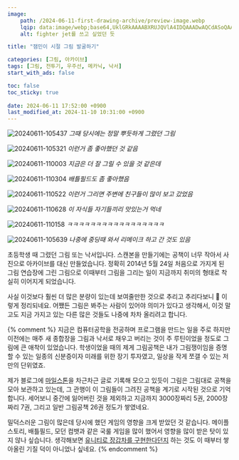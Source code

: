 ```yaml
---
image:
    path: /2024-06-11-first-drawing-archive/preview-image.webp
    lqip: data:image/webp;base64,UklGRkAAAABXRUJQVlA4IDQAAADwAQCdASoQAAgAAUAmJaQAAxeeWOcXmAAA/v40sMcuA/xORxchHG8Nwik+NPbpaQX0k4AA
    alt: fighter jet를 쓰고 싶었던 듯

title: "잼민이 시절 그림 발굴하기"

categories: [그림, 아카이브]
tags: [그림, 전투기, 우주선, 메카닉, 낙서]
start_with_ads: false

toc: false
toc_sticky: true
 
date: 2024-06-11 17:52:00 +0900
last_modified_at: 2024-11-10 10:31:00 +0900
---
```


![20240611-105437](/drawing/legacy/20240611_105437.webp)
_그때 당시에는 정말 뿌듯하게 그렸던 그림_

![20240611-105321](/drawing/legacy/20240611_105321.webp)
_이런거 좀 좋아했던 것 같음_

![20240611-110003](/drawing/legacy/20240611_110003.webp)
_지금은 더 잘 그릴 수 있을 것 같은데_

![20240611-110304](/drawing/legacy/20240611_110304.webp)
_배틀필드도 좀 좋아했음_

![20240611-110522](/drawing/legacy/20240611_110522.webp)
_이런거 그리면 주변에 친구들이 많이 보고 갔었음_

![20240611-110628](/drawing/legacy/20240611_110628.webp)
_이 자식들 자기들끼리 맛있는거 먹네_

![20240611-110158](/drawing/legacy/20240611_110158.webp)
_ㅋㅋㅋㅋㅋㅋㅋㅋㅋㅋㅋㅋㅋㅋㅋㅋㅋ_

![20240611-105639](/drawing/legacy/20240611_105639.webp)
_나중에 중딩때 와서 리메이크 하고 간 것도 있음_

초등학생 때 그렸던 그림 또는 낙서입니다. 스캔본을 만들기에는 공책이 너무 작아서 사진으로 아카이브를 대신 만들었습니다. 정확히 2014년 5월 24일 처음으로 가지게 된 그림 연습장에 그린 그림으로 이때부터 그림을 그리는 일이 지금까지 취미의 형태로 착실히 이어지게 되었습니다.

사실 이것보다 훨씬 더 많은 분량이 있는데 보여줄만한 것으로 추리고 추리다보니 🥲 이렇게 정리되네요. 어쨌든 그림은 봐주는 사람이 있어야 의미가 있다고 생각해서, 이것 말고도 지금 가지고 있는 다른 많은 것들도 나중에 차차 올리려고 합니다.

{% comment %}
지금은 컴퓨터공학을 전공하며 프로그램을 만드는 일을 주로 하지만 이전에는 매주 새 종합장을 그림과 낙서로 채우고 버리는 것이 주 루틴이었을 정도로 그림에 큰 애착이 있었습니다. 학생이었을 때의 제게 그림공책은 내가 그림쟁이임을 증명할 수 있는 일종의 신분증이자 미래를 위한 장기 투자였고, 일상을 작게 쪼갤 수 있는 저만의 단위였죠.

제가 블로그에 [마일스톤](https://hyngng.github.io/categories/%EB%A7%88%EC%9D%BC%EC%8A%A4%ED%86%A4/)을 차근차근 글로 기록해 모으고 있듯이 그림은 그림대로 공책을 모아 보관하고 있는데, 그 관행이 이 그림들이 그려진 공책을 계기로 시작된 것으로 기억합니다. 세어보니 중간에 잃어버린 것을 제외하고 지금까지 3000장짜리 5권, 2000장짜리 7권, 그리고 일반 그림공책 26권 정도가 쌓였네요.

밀덕스러운 그림이 많은데 당시에 했던 게임의 영향을 크게 받았던 것 같습니다. 메이플스토리, 배틀필드, 모던 컴뱃과 같은 국룰 게임을 많이 했어서 영향을 많이 받은 탓이 있지 않나 싶습니다. 생각해보면 [유니티로 장갑차를 구현한다던지](https://hyngng.github.io/posts/lavad-devlog/) 하는 것도 이 때부터 쌓아올린 기질 덕이 아니었나 싶네요.
{% endcomment %}